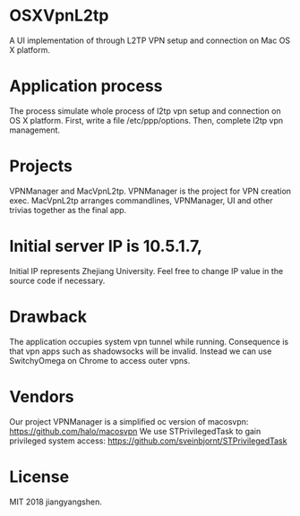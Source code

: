 # OSXVpnL2tp
A UI implementation of through L2TP VPN setup and connection on Mac OS X platform.

# Application process
The process simulate whole process of l2tp vpn setup and connection on OS X platform. First, write a file /etc/ppp/options. Then, complete l2tp vpn management. 

# Projects
VPNManager and MacVpnL2tp. VPNManager is the project for VPN creation exec. MacVpnL2tp arranges commandlines, VPNManager, UI and other trivias together as the final app.

# Initial server IP is 10.5.1.7, 
Initial IP represents Zhejiang University. Feel free to change IP value in the source code if necessary.

# Drawback
The application occupies system vpn tunnel while running. Consequence is that vpn apps such as shadowsocks will be invalid. Instead we can use SwitchyOmega on Chrome to access outer vpns.  

# Vendors
Our project VPNManager is a simplified oc version of macosvpn: https://github.com/halo/macosvpn
We use STPrivilegedTask to gain privileged system access: https://github.com/sveinbjornt/STPrivilegedTask

# License
MIT 2018 jiangyangshen.
